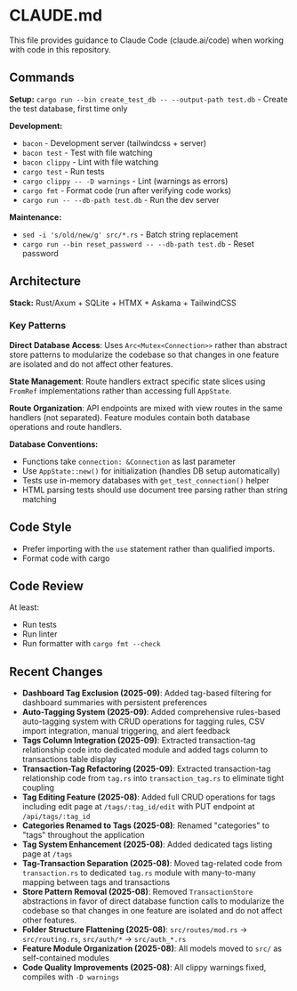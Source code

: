 # CLAUDE.md

This file provides guidance to Claude Code (claude.ai/code) when working with code in this repository.

## Commands

**Setup:** `cargo run --bin create_test_db -- --output-path test.db` - Create the test database, first time only

**Development:**

- `bacon` - Development server (tailwindcss + server)
- `bacon test` - Test with file watching
- `bacon clippy` - Lint with file watching
- `cargo test` - Run tests
- `cargo clippy -- -D warnings` - Lint (warnings as errors)
- `cargo fmt` - Format code (run after verifying code works)
- `cargo run -- --db-path test.db` - Run the dev server

**Maintenance:**

- `sed -i 's/old/new/g' src/*.rs` - Batch string replacement
- `cargo run --bin reset_password -- --db-path test.db` - Reset password

## Architecture

**Stack:** Rust/Axum + SQLite + HTMX + Askama + TailwindCSS

### Key Patterns

**Direct Database Access**: Uses `Arc<Mutex<Connection>>` rather than abstract store patterns to modularize the codebase so that changes in one feature are isolated and do not affect other features.

**State Management**: Route handlers extract specific state slices using `FromRef` implementations rather than accessing full `AppState`.

**Route Organization**: API endpoints are mixed with view routes in the same handlers (not separated). Feature modules contain both database operations and route handlers.

**Database Conventions:**

- Functions take `connection: &Connection` as last parameter
- Use `AppState::new()` for initialization (handles DB setup automatically)
- Tests use in-memory databases with `get_test_connection()` helper
- HTML parsing tests should use document tree parsing rather than string matching

## Code Style

- Prefer importing with the `use` statement rather than qualified imports.
- Format code with cargo

## Code Review

At least:
- Run tests
- Run linter
- Run formatter with `cargo fmt --check`

## Recent Changes

- **Dashboard Tag Exclusion (2025-09)**: Added tag-based filtering for dashboard summaries with persistent preferences
- **Auto-Tagging System (2025-09)**: Added comprehensive rules-based auto-tagging system with CRUD operations for tagging rules, CSV import integration, manual triggering, and alert feedback
- **Tags Column Integration (2025-09)**: Extracted transaction-tag relationship code into dedicated module and added tags column to transactions table display
- **Transaction-Tag Refactoring (2025-09)**: Extracted transaction-tag relationship code from `tag.rs` into `transaction_tag.rs` to eliminate tight coupling
- **Tag Editing Feature (2025-08)**: Added full CRUD operations for tags including edit page at `/tags/:tag_id/edit` with PUT endpoint at `/api/tags/:tag_id`
- **Categories Renamed to Tags (2025-08)**: Renamed "categories" to "tags" throughout the application
- **Tag System Enhancement (2025-08)**: Added dedicated tags listing page at `/tags`
- **Tag-Transaction Separation (2025-08)**: Moved tag-related code from `transaction.rs` to dedicated `tag.rs` module with many-to-many mapping between tags and transactions
- **Store Pattern Removal (2025-08)**: Removed `TransactionStore` abstractions in favor of direct database function calls to modularize the codebase so that changes in one feature are isolated and do not affect other features.
- **Folder Structure Flattening (2025-08)**: `src/routes/mod.rs` → `src/routing.rs`, `src/auth/*` → `src/auth_*.rs`
- **Feature Module Organization (2025-08)**: All models moved to `src/` as self-contained modules
- **Code Quality Improvements (2025-08)**: All clippy warnings fixed, compiles with `-D warnings`
